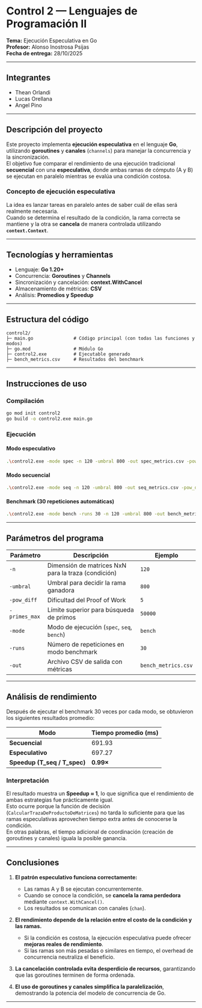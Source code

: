 # Control 2 — Lenguajes de Programación II  
**Tema:** Ejecución Especulativa en Go  
**Profesor:** Alonso Inostrosa Psijas  
**Fecha de entrega:** 28/10/2025  

---

##  Integrantes
- Thean Orlandi
- Lucas Orellana
- Angel Pino

---

##  Descripción del proyecto
Este proyecto implementa **ejecución especulativa** en el lenguaje **Go**, utilizando **goroutines** y **canales** (`channels`) para manejar la concurrencia y la sincronización.  
El objetivo fue comparar el rendimiento de una ejecución tradicional **secuencial** con una **especulativa**, donde ambas ramas de cómputo (A y B) se ejecutan en paralelo mientras se evalúa una condición costosa.

### Concepto de ejecución especulativa
La idea es lanzar tareas en paralelo antes de saber cuál de ellas será realmente necesaria.  
Cuando se determina el resultado de la condición, la rama correcta se mantiene y la otra se **cancela** de manera controlada utilizando **`context.Context`**.

---

##  Tecnologías y herramientas
- Lenguaje: **Go 1.20+**
- Concurrencia: **Goroutines** y **Channels**
- Sincronización y cancelación: **context.WithCancel**
- Almacenamiento de métricas: **CSV**
- Análisis: **Promedios y Speedup**

---

##  Estructura del código
```
control2/
├─ main.go               # Código principal (con todas las funciones y modos)
├─ go.mod                # Módulo Go
├─ control2.exe          # Ejecutable generado 
├─ bench_metrics.csv     # Resultados del benchmark
```

---

##  Instrucciones de uso

### Compilación
```bash
go mod init control2
go build -o control2.exe main.go
```

### Ejecución 
#### Modo especulativo
```bash
.\control2.exe -mode spec -n 120 -umbral 800 -out spec_metrics.csv -pow_diff 5 -primes_max 50000
```

#### Modo secuencial
```bash
.\control2.exe -mode seq -n 120 -umbral 800 -out seq_metrics.csv -pow_diff 5 -primes_max 50000
```

#### Benchmark (30 repeticiones automáticas)
```bash
.\control2.exe -mode bench -runs 30 -n 120 -umbral 800 -out bench_metrics.csv -pow_diff 5 -primes_max 50000
```

---

##  Parámetros del programa
| Parámetro | Descripción | Ejemplo |
|------------|-------------|----------|
| `-n` | Dimensión de matrices NxN para la traza (condición) | `120` |
| `-umbral` | Umbral para decidir la rama ganadora | `800` |
| `-pow_diff` | Dificultad del Proof of Work | `5` |
| `-primes_max` | Límite superior para búsqueda de primos | `50000` |
| `-mode` | Modo de ejecución (`spec`, `seq`, `bench`) | `bench` |
| `-runs` | Número de repeticiones en modo benchmark | `30` |
| `-out` | Archivo CSV de salida con métricas | `bench_metrics.csv` |

---

##  Análisis de rendimiento

Después de ejecutar el benchmark 30 veces por cada modo, se obtuvieron los siguientes resultados promedio:

| Modo | Tiempo promedio (ms) |
|------|----------------------|
| **Secuencial** | 691.93 |
| **Especulativo** | 697.27 |
| **Speedup (T_seq / T_spec)** | **0.99×** |

###  Interpretación
El resultado muestra un **Speedup ≈ 1**, lo que significa que el rendimiento de ambas estrategias fue prácticamente igual.  
Esto ocurre porque la función de decisión (`CalcularTrazaDeProductoDeMatrices`) no tarda lo suficiente para que las ramas especulativas aprovechen tiempo extra antes de conocerse la condición.  
En otras palabras, el tiempo adicional de coordinación (creación de goroutines y canales) iguala la posible ganancia.

---

##  Conclusiones

1. **El patrón especulativo funciona correctamente:**  
   - Las ramas A y B se ejecutan concurrentemente.  
   - Cuando se conoce la condición, se **cancela la rama perdedora** mediante `context.WithCancel()`.  
   - Los resultados se comunican con canales (`chan`).  

2. **El rendimiento depende de la relación entre el costo de la condición y las ramas.**  
   - Si la condición es costosa, la ejecución especulativa puede ofrecer **mejoras reales de rendimiento**.  
   - Si las ramas son más pesadas o similares en tiempo, el overhead de concurrencia neutraliza el beneficio.  

3. **La cancelación controlada evita desperdicio de recursos**, garantizando que las goroutines terminen de forma ordenada.

4. **El uso de goroutines y canales simplifica la paralelización**, demostrando la potencia del modelo de concurrencia de Go.

---
